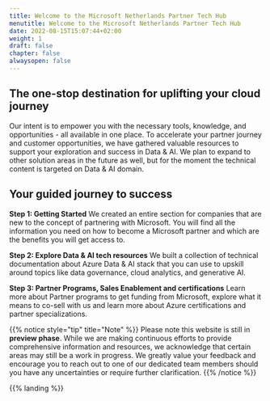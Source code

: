 ```yaml
---
title: Welcome to the Microsoft Netherlands Partner Tech Hub
menutitle: Welcome to the Microsoft Netherlands Partner Tech Hub
date: 2022-08-15T15:07:44+02:00
weight: 1
draft: false
chapter: false
alwaysopen: false
---
```


## The one-stop destination for uplifting your cloud journey

Our intent is to empower you with the necessary tools, knowledge, and opportunities - all available in one place.
To accelerate your partner journey and customer opportunities, we have gathered valuable resources to support your exploration and success in Data & AI. We plan to expand to other solution areas in the future as well, but for the moment the technical content is targeted on Data & AI domain.

## Your guided journey to success

**Step 1: Getting Started**
We created an entire section for companies that are new to the concept of partnering with Microsoft. You will find all the information you need on how to become a Microsoft partner and which are the benefits you will get access to. 

**Step 2: Explore Data & AI tech resources**
We built a collection of technical documentation about Azure Data & AI stack that you can use to upskill around topics like data governance, cloud analytics, and generative AI.

**Step 3: Partner Programs, Sales Enablement and certifications**
Learn more about Partner programs to get funding from  Microsoft, explore what it means to co-sell with us and learn more about Azure certifications and partner specializations.

{{% notice style="tip" title="Note" %}}
Please note this website is still in **preview phase**. While we are making continuous efforts to provide comprehensive information and resources, we acknowledge that certain areas may still be a work in progress.
We greatly value your feedback and encourage you to reach out to one of our dedicated team members should you have any uncertainties or require further clarification.
{{% /notice %}}

{{% landing %}}